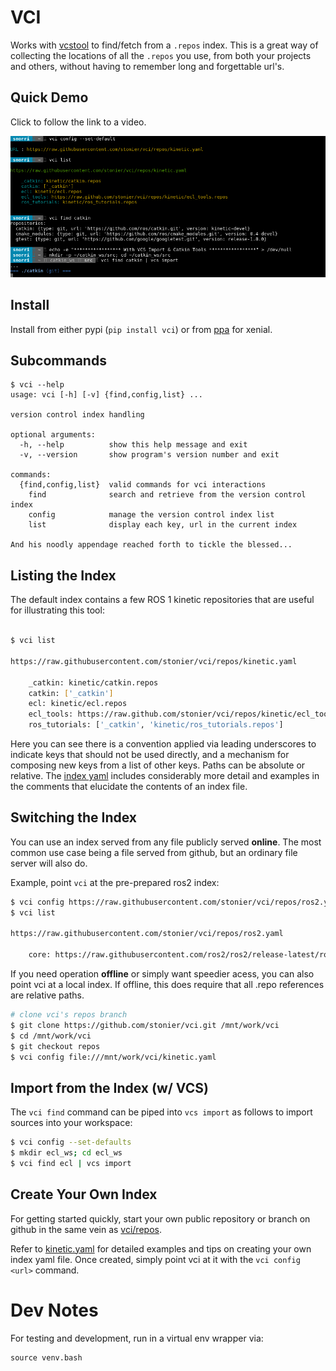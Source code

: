 # VCI

Works with [vcstool](https://github.com/dirk-thomas/vcstool) to find/fetch from a `.repos` index.
This is a great way of collecting the locations of all the `.repos`
you use, from both your projects and others, without having to remember
long and forgettable url's.

## Quick Demo

Click to follow the link to a video.

[![VCI Demo](docs/vci.png)](http://showterm.io/c5f1a2f5ab8f6f9d5f149#fast)

## Install

Install from either pypi (`pip install vci`) or from
[ppa](https://launchpad.net/~d-stonier/+archive/ubuntu/snorriheim) for xenial.

## Subcommands

```
$ vci --help
usage: vci [-h] [-v] {find,config,list} ...

version control index handling

optional arguments:
  -h, --help          show this help message and exit
  -v, --version       show program's version number and exit

commands:
  {find,config,list}  valid commands for vci interactions
    find              search and retrieve from the version control index
    config            manage the version control index list
    list              display each key, url in the current index

And his noodly appendage reached forth to tickle the blessed...
```

## Listing the Index

The default index contains a few ROS 1 kinetic repositories that
are useful for illustrating this tool:

```bash

$ vci list

https://raw.githubusercontent.com/stonier/vci/repos/kinetic.yaml

    _catkin: kinetic/catkin.repos
    catkin: ['_catkin']
    ecl: kinetic/ecl.repos
    ecl_tools: https://raw.github.com/stonier/vci/repos/kinetic/ecl_tools.repos
    ros_tutorials: ['_catkin', 'kinetic/ros_tutorials.repos']
```

Here you can see there is a convention applied via leading underscores
to indicate keys that should not be used directly, and a mechanism for
composing new keys from a list of other keys. Paths can be absolute or relative.
The [index yaml](https://raw.githubusercontent.com/stonier/vci/repos/kinetic.yaml)
includes considerably more detail and examples in the comments that elucidate the
contents of an index file.

## Switching the Index

You can use an index served from any file publicly served **online**. The most common use
case being a file served from github, but an ordinary file server will also do.

Example, point `vci` at the pre-prepared ros2 index:


```bash
$ vci config https://raw.githubusercontent.com/stonier/vci/repos/ros2.yaml
$ vci list

https://raw.githubusercontent.com/stonier/vci/repos/ros2.yaml

    core: https://raw.githubusercontent.com/ros2/ros2/release-latest/ros2.repos
```

If you need operation **offline** or simply want speedier acess, you can also point
vci at a local index. If offline, this does require that all .repo references
are relative paths.

```bash
# clone vci's repos branch
$ git clone https://github.com/stonier/vci.git /mnt/work/vci
$ cd /mnt/work/vci
$ git checkout repos
$ vci config file:///mnt/work/vci/kinetic.yaml
```

## Import from the Index (w/ VCS)

The `vci find` command can be piped into `vcs import` as follows to import
sources into your workspace:

```bash
$ vci config --set-defaults
$ mkdir ecl_ws; cd ecl_ws
$ vci find ecl | vcs import
```

## Create Your Own Index

For getting started quickly, start your own public repository or branch on
github in the same vein as [vci/repos](https://github.com/stonier/vci/tree/repos).

Refer to [kinetic.yaml](https://github.com/stonier/vci/blob/repos/kinetic.yaml)
for detailed examples and tips on creating your own index yaml file. Once created,
simply point vci at it with the `vci config <url>` command.

# Dev Notes

For testing and development, run in a virtual env wrapper via:

```
source venv.bash
```
